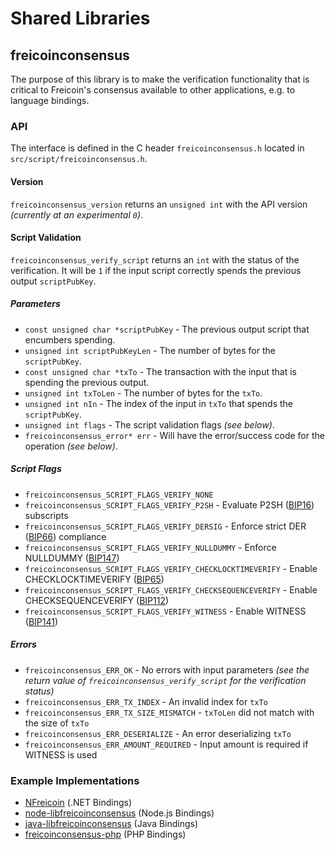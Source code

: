 Shared Libraries
================

## freicoinconsensus

The purpose of this library is to make the verification functionality that is critical to Freicoin's consensus available to other applications, e.g. to language bindings.

### API

The interface is defined in the C header `freicoinconsensus.h` located in  `src/script/freicoinconsensus.h`.

#### Version

`freicoinconsensus_version` returns an `unsigned int` with the API version *(currently at an experimental `0`)*.

#### Script Validation

`freicoinconsensus_verify_script` returns an `int` with the status of the verification. It will be `1` if the input script correctly spends the previous output `scriptPubKey`.

##### Parameters
- `const unsigned char *scriptPubKey` - The previous output script that encumbers spending.
- `unsigned int scriptPubKeyLen` - The number of bytes for the `scriptPubKey`.
- `const unsigned char *txTo` - The transaction with the input that is spending the previous output.
- `unsigned int txToLen` - The number of bytes for the `txTo`.
- `unsigned int nIn` - The index of the input in `txTo` that spends the `scriptPubKey`.
- `unsigned int flags` - The script validation flags *(see below)*.
- `freicoinconsensus_error* err` - Will have the error/success code for the operation *(see below)*.

##### Script Flags
- `freicoinconsensus_SCRIPT_FLAGS_VERIFY_NONE`
- `freicoinconsensus_SCRIPT_FLAGS_VERIFY_P2SH` - Evaluate P2SH ([BIP16](https://github.com/freicoin/bips/blob/master/bip-0016.mediawiki)) subscripts
- `freicoinconsensus_SCRIPT_FLAGS_VERIFY_DERSIG` - Enforce strict DER ([BIP66](https://github.com/freicoin/bips/blob/master/bip-0066.mediawiki)) compliance
- `freicoinconsensus_SCRIPT_FLAGS_VERIFY_NULLDUMMY` - Enforce NULLDUMMY ([BIP147](https://github.com/freicoin/bips/blob/master/bip-0147.mediawiki))
- `freicoinconsensus_SCRIPT_FLAGS_VERIFY_CHECKLOCKTIMEVERIFY` - Enable CHECKLOCKTIMEVERIFY ([BIP65](https://github.com/freicoin/bips/blob/master/bip-0065.mediawiki))
- `freicoinconsensus_SCRIPT_FLAGS_VERIFY_CHECKSEQUENCEVERIFY` - Enable CHECKSEQUENCEVERIFY ([BIP112](https://github.com/freicoin/bips/blob/master/bip-0112.mediawiki))
- `freicoinconsensus_SCRIPT_FLAGS_VERIFY_WITNESS` - Enable WITNESS ([BIP141](https://github.com/freicoin/bips/blob/master/bip-0141.mediawiki))

##### Errors
- `freicoinconsensus_ERR_OK` - No errors with input parameters *(see the return value of `freicoinconsensus_verify_script` for the verification status)*
- `freicoinconsensus_ERR_TX_INDEX` - An invalid index for `txTo`
- `freicoinconsensus_ERR_TX_SIZE_MISMATCH` - `txToLen` did not match with the size of `txTo`
- `freicoinconsensus_ERR_DESERIALIZE` - An error deserializing `txTo`
- `freicoinconsensus_ERR_AMOUNT_REQUIRED` - Input amount is required if WITNESS is used

### Example Implementations
- [NFreicoin](https://github.com/NicolasDorier/NFreicoin/blob/master/NFreicoin/Script.cs#L814) (.NET Bindings)
- [node-libfreicoinconsensus](https://github.com/bitpay/node-libfreicoinconsensus) (Node.js Bindings)
- [java-libfreicoinconsensus](https://github.com/dexX7/java-libfreicoinconsensus) (Java Bindings)
- [freicoinconsensus-php](https://github.com/Bit-Wasp/freicoinconsensus-php) (PHP Bindings)
